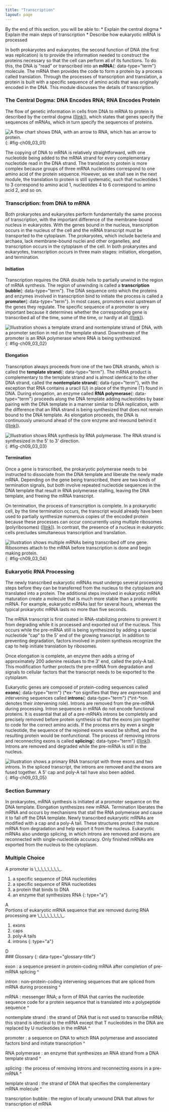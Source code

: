 ```yaml
---
title: "Transcription"
layout: page
---
```



<div data-type="abstract" markdown="1">
By the end of this section, you will be able to:
* Explain the central dogma
* Explain the main steps of transcription
* Describe how eukaryotic mRNA is processed

</div>

In both prokaryotes and eukaryotes, the second function of DNA (the first was replication) is to provide the information needed to construct the proteins necessary so that the cell can perform all of its functions. To do this, the DNA is “read” or transcribed into an **mRNA**{: data-type="term"} molecule. The mRNA then provides the code to form a protein by a process called translation. Through the processes of transcription and translation, a protein is built with a specific sequence of amino acids that was originally encoded in the DNA. This module discusses the details of transcription.

### The Central Dogma: DNA Encodes RNA; RNA Encodes Protein

The flow of genetic information in cells from DNA to mRNA to protein is described by the central dogma ([\[link\]](#fig-ch09_03_01)), which states that genes specify the sequences of mRNAs, which in turn specify the sequences of proteins.

 ![A flow chart shows DNA, with an arrow to RNA, which has an arrow to protein.](../resources/Figure_09_03_01.jpg "The central dogma states that DNA encodes RNA, which in turn encodes protein."){: #fig-ch09_03_01}

The copying of DNA to mRNA is relatively straightforward, with one nucleotide being added to the mRNA strand for every complementary nucleotide read in the DNA strand. The translation to protein is more complex because groups of three mRNA nucleotides correspond to one amino acid of the protein sequence. However, as we shall see in the next module, the translation to protein is still systematic, such that nucleotides 1 to 3 correspond to amino acid 1, nucleotides 4 to 6 correspond to amino acid 2, and so on.

### Transcription: from DNA to mRNA

Both prokaryotes and eukaryotes perform fundamentally the same process of transcription, with the important difference of the membrane-bound nucleus in eukaryotes. With the genes bound in the nucleus, transcription occurs in the nucleus of the cell and the mRNA transcript must be transported to the cytoplasm. The prokaryotes, which include bacteria and archaea, lack membrane-bound nuclei and other organelles, and transcription occurs in the cytoplasm of the cell. In both prokaryotes and eukaryotes, transcription occurs in three main stages: initiation, elongation, and termination.

#### Initiation

Transcription requires the DNA double helix to partially unwind in the region of mRNA synthesis. The region of unwinding is called a **transcription bubble**{: data-type="term"}. The DNA sequence onto which the proteins and enzymes involved in transcription bind to initiate the process is called a **promoter**{: data-type="term"}. In most cases, promoters exist upstream of the genes they regulate. The specific sequence of a promoter is very important because it determines whether the corresponding gene is transcribed all of the time, some of the time, or hardly at all ([\[link\]](#fig-ch09_03_02)).

 ![Illustration shows a template strand and nontemplate strand of DNA, with a promoter section in red on the template strand. Downstream of the promoter is an RNA polymerase where RNA is being synthesized.](../resources/Figure_09_03_02.jpg "The initiation of transcription begins when DNA is unwound, forming a transcription bubble. Enzymes and other proteins involved in transcription bind at the promoter."){: #fig-ch09_03_02}

#### Elongation

Transcription always proceeds from one of the two DNA strands, which is called the **template strand**{: data-type="term"}. The mRNA product is complementary to the template strand and is almost identical to the other DNA strand, called the **nontemplate strand**{: data-type="term"}, with the exception that RNA contains a uracil (U) in place of the thymine (T) found in DNA. During elongation, an enzyme called **RNA polymerase**{: data-type="term"} proceeds along the DNA template adding nucleotides by base pairing with the DNA template in a manner similar to DNA replication, with the difference that an RNA strand is being synthesized that does not remain bound to the DNA template. As elongation proceeds, the DNA is continuously unwound ahead of the core enzyme and rewound behind it ([\[link\]](#fig-ch09_03_03)).

 ![Illustration shows RNA synthesis by RNA polymerase. The RNA strand is synthesized in the 5\' to 3\' direction.](../resources/Figure_09_03_03.jpg "During elongation, RNA polymerase tracks along the DNA template, synthesizes mRNA in the 5' to 3' direction, and unwinds then rewinds the DNA as it is read."){: #fig-ch09_03_03}

#### Termination

Once a gene is transcribed, the prokaryotic polymerase needs to be instructed to dissociate from the DNA template and liberate the newly made mRNA. Depending on the gene being transcribed, there are two kinds of termination signals, but both involve repeated nucleotide sequences in the DNA template that result in RNA polymerase stalling, leaving the DNA template, and freeing the mRNA transcript.

On termination, the process of transcription is complete. In a prokaryotic cell, by the time termination occurs, the transcript would already have been used to partially synthesize numerous copies of the encoded protein because these processes can occur concurrently using multiple ribosomes (polyribosomes) ([\[link\]](#fig-ch09_03_04)). In contrast, the presence of a nucleus in eukaryotic cells precludes simultaneous transcription and translation.

 ![Illustration shows multiple mRNAs being transcribed off one gene. Ribosomes attach to the mRNA before transcription is done and begin making protein.](../resources/Figure_09_03_04.jpg "Multiple polymerases can transcribe a single bacterial gene while numerous ribosomes concurrently translate the mRNA transcripts into polypeptides. In this way, a specific protein can rapidly reach a high concentration in the bacterial cell."){: #fig-ch09_03_04}

### Eukaryotic RNA Processing

The newly transcribed eukaryotic mRNAs must undergo several processing steps before they can be transferred from the nucleus to the cytoplasm and translated into a protein. The additional steps involved in eukaryotic mRNA maturation create a molecule that is much more stable than a prokaryotic mRNA. For example, eukaryotic mRNAs last for several hours, whereas the typical prokaryotic mRNA lasts no more than five seconds.

The mRNA transcript is first coated in RNA-stabilizing proteins to prevent it from degrading while it is processed and exported out of the nucleus. This occurs while the pre-mRNA still is being synthesized by adding a special nucleotide “cap” to the 5\' end of the growing transcript. In addition to preventing degradation, factors involved in protein synthesis recognize the cap to help initiate translation by ribosomes.

Once elongation is complete, an enzyme then adds a string of approximately 200 adenine residues to the 3\' end, called the poly-A tail. This modification further protects the pre-mRNA from degradation and signals to cellular factors that the transcript needs to be exported to the cytoplasm.

Eukaryotic genes are composed of protein-coding sequences called **exons**{: data-type="term"} (*ex-*on signifies that they are *ex*pressed) and *int*ervening sequences called **introns**{: data-type="term"} (*int-*ron denotes their *int*ervening role). Introns are removed from the pre-mRNA during processing. Intron sequences in mRNA do not encode functional proteins. It is essential that all of a pre-mRNA’s introns be completely and precisely removed before protein synthesis so that the exons join together to code for the correct amino acids. If the process errs by even a single nucleotide, the sequence of the rejoined exons would be shifted, and the resulting protein would be nonfunctional. The process of removing introns and reconnecting exons is called **splicing**{: data-type="term"} ([\[link\]](#fig-ch09_03_05)). Introns are removed and degraded while the pre-mRNA is still in the nucleus.

 ![Illustration shows a primary RNA transcript with three exons and two introns. In the spliced transcript, the introns are removed and the exons are fused together. A 5\' cap and poly-A tail have also been added.](../resources/Figure_09_03_05.jpg "Eukaryotic mRNA contains introns that must be spliced out. A 5' cap and 3' tail are also added."){: #fig-ch09_03_05}

### Section Summary

In prokaryotes, mRNA synthesis is initiated at a promoter sequence on the DNA template. Elongation synthesizes new mRNA. Termination liberates the mRNA and occurs by mechanisms that stall the RNA polymerase and cause it to fall off the DNA template. Newly transcribed eukaryotic mRNAs are modified with a cap and a poly-A tail. These structures protect the mature mRNA from degradation and help export it from the nucleus. Eukaryotic mRNAs also undergo splicing, in which introns are removed and exons are reconnected with single-nucleotide accuracy. Only finished mRNAs are exported from the nucleus to the cytoplasm.

### Multiple Choice

<div data-type="exercise">
<div data-type="problem" markdown="1">
A promoter is \_\_\_\_\_\_\_\_.

1.  a specific sequence of DNA nucleotides
2.  a specific sequence of RNA nucleotides
3.  a protein that binds to DNA
4.  an enzyme that synthesizes RNA
{: type="a"}

</div>
<div data-type="solution" markdown="1">
A

</div>
</div>

<div data-type="exercise">
<div data-type="problem" markdown="1">
Portions of eukaryotic mRNA sequence that are removed during RNA processing are \_\_\_\_\_\_\_\_.

1.  exons
2.  caps
3.  poly-A tails
4.  introns
{: type="a"}

</div>
<div data-type="solution" markdown="1">
D

</div>
</div>

<div data-type="glossary" markdown="1">
### Glossary
{: data-type="glossary-title"}

exon
: a sequence present in protein-coding mRNA after completion of pre-mRNA splicing
^

intron
: non–protein-coding intervening sequences that are spliced from mRNA during processing
^

mRNA
: messenger RNA; a form of RNA that carries the nucleotide sequence code for a protein sequence that is translated into a polypeptide sequence
^

nontemplate strand
: the strand of DNA that is not used to transcribe mRNA; this strand is identical to the mRNA except that T nucleotides in the DNA are replaced by U nucleotides in the mRNA
^

promoter
: a sequence on DNA to which RNA polymerase and associated factors bind and initiate transcription
^

RNA polymerase
: an enzyme that synthesizes an RNA strand from a DNA template strand
^

splicing
: the process of removing introns and reconnecting exons in a pre-mRNA
^

template strand
: the strand of DNA that specifies the complementary mRNA molecule
^

transcription bubble
: the region of locally unwound DNA that allows for transcription of mRNA

</div>

